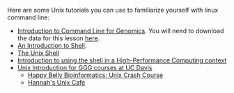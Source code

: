 Here are some Unix tutorials you can use to familiarize yourself with linux command line:
+ [Introduction to Command Line for Genomics](https://datacarpentry.org/shell-genomics/). 
You will need to download the data for this lesson [here](https://figshare.com/articles/Data_Carpentry_Genomics_beta_2_0/7726454).
+ [An Introduction to Shell](https://angus.readthedocs.io/en/2019/shell_intro/index.html).
+ [The Unix Shell](https://swcarpentry.github.io/shell-novice/)
+ [Introduction to using the shell in a High-Performance Computing context](https://hpc-carpentry.github.io/hpc-shell/)
+ [Unix Introduction for GGG courses at UC Davis](https://hackmd.io/5EfBWjCmTbWLgdC4rg8GZw#)
    - [Happy Belly Bioinformatics: Unix Crash Course](https://astrobiomike.github.io/unix/unix-intro)
    - [Hannah's Unix Cafe](https://github.com/ctb/hannahs-unix-cafe)
